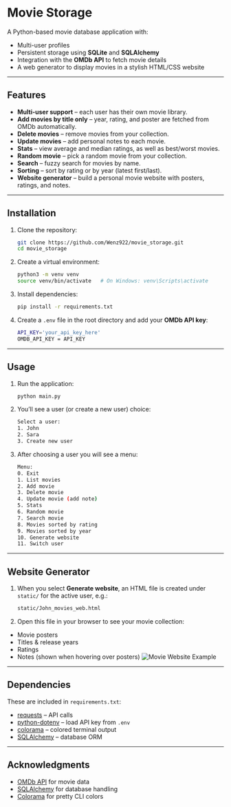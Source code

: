 # Movie Storage

A Python-based movie database application with:
- Multi-user profiles
- Persistent storage using **SQLite** and **SQLAlchemy**
- Integration with the **OMDb API** to fetch movie details
- A web generator to display movies in a stylish HTML/CSS website

---

## Features

- **Multi-user support** – each user has their own movie library.
- **Add movies by title only** – year, rating, and poster are fetched from OMDb automatically.
- **Delete movies** – remove movies from your collection.
- **Update movies** – add personal notes to each movie.
- **Stats** – view average and median ratings, as well as best/worst movies.
- **Random movie** – pick a random movie from your collection.
- **Search** – fuzzy search for movies by name.
- **Sorting** – sort by rating or by year (latest first/last).
- **Website generator** – build a personal movie website with posters, ratings, and notes.

---

## Installation

1. Clone the repository:
   ```bash
   git clone https://github.com/Wenz922/movie_storage.git
   cd movie_storage
2. Create a virtual environment:
    ```bash
   python3 -m venv venv
   source venv/bin/activate   # On Windows: venv\Scripts\activate
3. Install dependencies:
    ```bash
   pip install -r requirements.txt
4. Create a `.env` file in the root directory and add your **OMDb API key**:
    ```bash
   API_KEY='your_api_key_here'
   OMDB_API_KEY = API_KEY

---

## Usage

1. Run the application:
   ```bash
   python main.py
2. You’ll see a user (or create a new user) choice:
    ```bash
    Select a user:
   1. John
   2. Sara
   3. Create new user
3. After choosing a user you will see a menu:
    ```bash
   Menu:
   0. Exit
   1. List movies
   2. Add movie
   3. Delete movie
   4. Update movie (add note)
   5. Stats
   6. Random movie
   7. Search movie
   8. Movies sorted by rating
   9. Movies sorted by year
   10. Generate website
   11. Switch user
   
---

## Website Generator
1. When you select **Generate website**, an HTML file is created under `static/` for the active user, e.g.:
    ```bash
    static/John_movies_web.html
2. Open this file in your browser to see your movie collection:
- Movie posters
- Titles & release years
- Ratings
- Notes (shown when hovering over posters)
![Movie Website Example](docs/screenshot.png)

---

## Dependencies
These are included in `requirements.txt`:
- [requests](https://pypi.org/project/requests/) – API calls  
- [python-dotenv](https://pypi.org/project/python-dotenv/) – load API key from `.env`  
- [colorama](https://pypi.org/project/colorama/) – colored terminal output  
- [SQLAlchemy](https://www.sqlalchemy.org/) – database ORM 

---

## Acknowledgments
- [OMDb API](https://www.omdbapi.com/) for movie data  
- [SQLAlchemy](https://www.sqlalchemy.org/) for database handling  
- [Colorama](https://pypi.org/project/colorama/) for pretty CLI colors  
